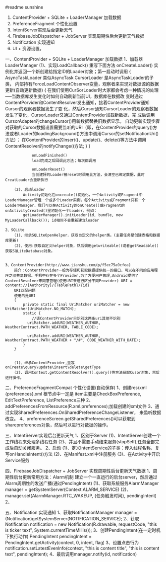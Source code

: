 #readme
sunshine 
1. ContentProvider + SQLite + LoaderManager 加载数据
2. PreferenceFragment 个性化设置
3. IntentServer实现后台更新天气
4. FirebaseJobDispatcher + JobServer 实现周期性后台更新天气数据
5. Notification 实现通知
6. UI + 资源设置。


一、ContentProvider + SQLite + LoaderManager 加载数据
	1、加载器LoaderManager
		(1)、实现LoadCallback()		重写下面方法
			onCreateLoader()
				实例化并返回一个新创建给指定ID的Loader对象；第一启动时调用
				{
					 AsyncTaskLoader 类似AsyncTask
					CursorLoader 是AsyncTaskLoader的子类，
					内部持有ForceLoadContentObserver变量，观察者来实现对数据源的数据更新(自动更新数据)
					{
						在我们使用CurSorLoader时大家都会考虑一种情况的处理—–当数据库发生变化时如何自动刷新当前UI，数据库在数据改
						变时通过ContentPorvider和ContentResolver发出通知，接着ContentProvider通知Cursor的观察者数据发生了变
						化，然后Cursor通知CursorLoader的观察者数据发生了变化，CursorLoader又通过ContentProvider加载新数据，完
						成后调用CursorAdapter的changeCursor()用新数据替换旧数据显示。
					自动更新实现步骤
					对获取的Cursor数据设置需要监听的URI（即，在ContentProvider的query()方法或者Loader的loadingBackground()方法中调用Cursor的setNotificationUri()方法）；
									在ContentProvider的insert()、update()、delete()等方法中调用ContentResolver的notifyChange()方法;
						}
					}

				onLoadFinished()
				load完成之后回调此方法；每次都调用

				onLoaderReset()
				当创建好的Loader被reset时调用此方法，会清空已绑定数据，此时CreatLoader会重新执行

		(2)、启动loader
			Activity初始化在oncreate()初始化，一个Activity或Fragment中LoaderManager管理一个或多个Loader实例，每个Activity或Fragment只有一个LoaderManager，我们可以在Activity的onCreate()或Fragment的onActivityCreated()里初始化一个Loader。例如：
			getLoaderManager().initLoader(id, bundle, new MyLoaderCallback()); id相同不会重新建立loader

	2、SQLite
		(1)、继承SQLiteOpenHelper，获取自定义的helper类。(主要任务是创建表格和数据库更新)
		(2)、使用:获取自定义helper对象，然后调用getwriteable()或者getReadable()获取SQLiteDatabase对象。


	3、ContentProvider(http://www.jianshu.com/p/f5ec75a9cfea)
		简介：ContentProvider一般为存储和获取数据提供统一的接口，可以在不同的应用程序之间共享数据。手机中存在多个Provider,为了方便用户管理,Android提供了ContentResolver来同意管理(使用URI来进行区分不同Provider) URI = content://{Authority}/{TablePath}/{id}
		URI匹配问题
		使用的是URI
		{
			private static final UriMatcher uriMatcher = new UriMatcher(UriMatcher.NO_MATCH);
			static {
				//该ContentProvider只识别这两条uri其他不识别
	      	  uriMatcher.addURI(WEATHER_AUTHOR, WeatherContract.PATH_WEATHER, TABLE_CODE);

	          uriMatcher.addURI(WEATHER_AUTHOR, WeatherContract.PATH_WEATHER + "/#", CODE_WEATHER_WITH_DATE);
	   		}
		}
	   

		(1)、继承ContentProvider,重写onCreate\query\update\insert\delete\getType
		(2)、调用Context.getContentResolver().query()等方法获取Cusor对象，然后进行操作。

二、PreferenceFragmentCompat 个性化设置(自动保存)
	1、创建res/xml {preferences}.xml
	根节点中一定是<PreferenceScreen>   item主要是CheckBoxPreference, EditTextPreference, ListPreference三种
	2、addPreferencesFromResource(R.xml.preferences);加载创建的xml文件
	3、通过实现SharedPreferences.OnSharedPreferenceChangeListener， 来监听数据改变。
	4、preferenceScreen.getSharedPreferences()可以获取到sharepreferences对象，然后可以进行对数据的操作。

三、IntentServer实现后台更新天气
	1、区别于Server
		(1)、IntentServer创建一个工作线程来处理多线程任务
		(2)、并且不需要手动结束服务(stopSelf),任务全部完成后自动关闭服务。
	2、启动
		(1)、定义IntentService的子类：传入线程名称、复写onHandleIntent()方法
		(2)、在Manifest.xml中注册服务
		(3)、在Activity中开启Service服务

四、FirebaseJobDispatcher + JobServer 实现周期性后台更新天气数据
	1、周期性后台更新常用方法：Alarm机制
		建立一个一直运行的后台server，然后通过Alarm周期性的发送广播(通过PendingIntent)
		(1)、获取系统服务AlarmManager manager = getSystemServer(Context.ALARM_SERVICE)
		(2)、manager.set(AlarmManager.RTC_WAKEUP, {任务触发时间}, pendingIntent)
	2、

	

五、Notification 实现通知
	1、获取NotificationManager manager = (Notification)getSystemServer(NOTIFICATION_SERVICE);
	2、获取Notification notification = new Notification(R.drawable, requestCode, "this is ticker text", System.currentTimeMillis());
	3、创建PendingIntent(在一定时机下执行动作)	PendingIntent pendingIntent = PendingIntent.getActivity(context, 0, intent, flag) 
	3、设置点击行为 notification.setLatestEvenInfo(context, "this is content title", "this is content text", pendingIntent);
	4、最后调用manager.notify(id, notification)
